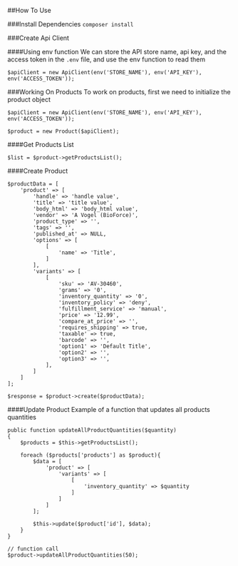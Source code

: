 ##How To Use

###Install Dependencies
`composer install`


###Create Api Client

####Using env function
We can store the API store name, api key, and the access token in the `.env` file, and use the env function to read them
```
$apiClient = new ApiClient(env('STORE_NAME'), env('API_KEY'), env('ACCESS_TOKEN'));
```

###Working On Products
To work on products, first we need to initialize the product object
```
$apiClient = new ApiClient(env('STORE_NAME'), env('API_KEY'), env('ACCESS_TOKEN'));

$product = new Product($apiClient);
```

####Get Products List
```
$list = $product->getProductsList();
```
####Create Product
```
$productData = [
    'product' => [
        'handle' => 'handle value',
        'title' => 'title value',
        'body_html' => 'body_html value',
        'vendor' => 'A Vogel (BioForce)',
        'product_type' => '',
        'tags' => '',
        'published_at' => NULL,
        'options' => [
            [
                'name' => 'Title',
            ]
        ],
        'variants' => [
            [
                'sku' => 'AV-30460',
                'grams' => '0',
                'inventory_quantity' => '0',
                'inventory_policy' => 'deny',
                'fulfillment_service' => 'manual',
                'price' => '12.99',
                'compare_at_price' => '',
                'requires_shipping' => true,
                'taxable' => true,
                'barcode' => '',
                'option1' => 'Default Title',
                'option2' => '',
                'option3' => '',
            ],
        ]
    ]
];

$response = $product->create($productData);
```

####Update Product
Example of a function that updates all products quantities
```
public function updateAllProductQuantities($quantity)
{
    $products = $this->getProductsList();

    foreach ($products['products'] as $product){
        $data = [
            'product' => [
                'variants' => [
                    [
                        'inventory_quantity' => $quantity
                    ]
                ]
            ]
        ];

        $this->update($product['id'], $data);
    }
}

// function call
$product->updateAllProductQuantities(50);
```